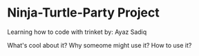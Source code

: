# Ninja-Turtle-Party Project
Learning how to code with trinket
by: Ayaz Sadiq

What's cool about it? Why someome might use it? How to use it?
